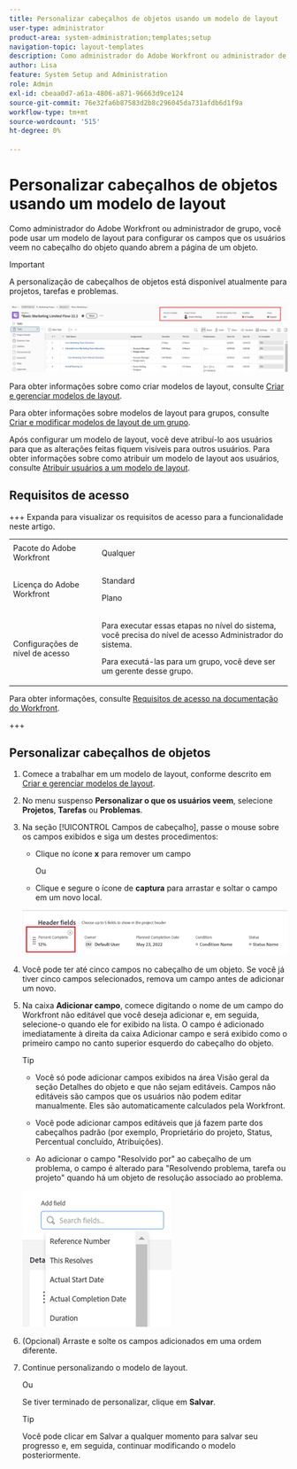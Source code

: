 ```yaml
---
title: Personalizar cabeçalhos de objetos usando um modelo de layout
user-type: administrator
product-area: system-administration;templates;setup
navigation-topic: layout-templates
description: Como administrador do Adobe Workfront ou administrador de grupo , você pode usar um modelo de layout para configurar os campos que os usuários veem no cabeçalho do objeto quando abrem a página de um objeto.
author: Lisa
feature: System Setup and Administration
role: Admin
exl-id: cbeaa0d7-a61a-4806-a871-96663d9ce124
source-git-commit: 76e32fa6b87583d2b8c296045da731afdb6d1f9a
workflow-type: tm+mt
source-wordcount: '515'
ht-degree: 0%

---
```


# Personalizar cabeçalhos de objetos usando um modelo de layout

Como administrador do Adobe Workfront ou administrador de grupo, você pode usar um modelo de layout para configurar os campos que os usuários veem no cabeçalho do objeto quando abrem a página de um objeto.

>[!IMPORTANT]
>
>A personalização de cabeçalhos de objetos está disponível atualmente para projetos, tarefas e problemas.

![Campos do cabeçalho do objeto](assets/object-header-fields.png)

Para obter informações sobre como criar modelos de layout, consulte [Criar e gerenciar modelos de layout](../use-layout-templates/create-and-manage-layout-templates.md).

Para obter informações sobre modelos de layout para grupos, consulte [Criar e modificar modelos de layout de um grupo](../../../administration-and-setup/manage-groups/work-with-group-objects/create-and-modify-a-groups-layout-templates.md).

Após configurar um modelo de layout, você deve atribuí-lo aos usuários para que as alterações feitas fiquem visíveis para outros usuários. Para obter informações sobre como atribuir um modelo de layout aos usuários, consulte [Atribuir usuários a um modelo de layout](../use-layout-templates/assign-users-to-layout-template.md).

## Requisitos de acesso

+++ Expanda para visualizar os requisitos de acesso para a funcionalidade neste artigo.

<table style="table-layout:auto"> 
 <col> 
 <col> 
 <tbody> 
  <tr> 
   <td>Pacote do Adobe Workfront</td> 
   <td><p>Qualquer</p></td> 
  </tr> 
  <tr> 
   <td>Licença do Adobe Workfront</td> 
   <td><p>Standard</p>
       <p>Plano</p></td>
  </tr> 
  </tr> 
  <tr> 
   <td>Configurações de nível de acesso</td> 
   <td> <p>Para executar essas etapas no nível do sistema, você precisa do nível de acesso Administrador do sistema.</p>
        <p>Para executá-las para um grupo, você deve ser um gerente desse grupo.</p> </td> 
  </tr> 
 </tbody> 
</table>

Para obter informações, consulte [Requisitos de acesso na documentação do Workfront](/help/quicksilver/administration-and-setup/add-users/access-levels-and-object-permissions/access-level-requirements-in-documentation.md).

+++

## Personalizar cabeçalhos de objetos

1. Comece a trabalhar em um modelo de layout, conforme descrito em [Criar e gerenciar modelos de layout](../../customize-workfront/use-layout-templates/create-and-manage-layout-templates.md).
1. No menu suspenso **Personalizar o que os usuários veem**, selecione **Projetos**, **Tarefas** ou **Problemas**.

   <!--when this will be possible for more than 3 objects, at production, make this more general: update the sentence above to say "select an object you want to customize in the Customize what users see drop-down menu). -->

1. Na seção [!UICONTROL Campos de cabeçalho], passe o mouse sobre os campos exibidos e siga um destes procedimentos:
   * Clique no ícone **x** para remover um campo

     Ou

   * Clique e segure o ícone de **captura** para arrastar e soltar o campo em um novo local.

   <!--(NOTE: make sure the default names of these fields have not changed; otherwise, update screen shot)-->

   ![Campos do cabeçalho do objeto ocultam e movem ícones](assets/object-header-field-x-and-grab-icons-in-lt.png)

1. Você pode ter até cinco campos no cabeçalho de um objeto.
Se você já tiver cinco campos selecionados, remova um campo antes de adicionar um novo.
1. Na caixa **Adicionar campo**, comece digitando o nome de um campo do Workfront não editável que você deseja adicionar e, em seguida, selecione-o quando ele for exibido na lista. O campo é adicionado imediatamente à direita da caixa Adicionar campo e será exibido como o primeiro campo no canto superior esquerdo do cabeçalho do objeto.

   >[!TIP]
   >
   >* Você só pode adicionar campos exibidos na área Visão geral da seção Detalhes do objeto e que não sejam editáveis. Campos não editáveis são campos que os usuários não podem editar manualmente. Eles são automaticamente calculados pela Workfront.
   >
   >* Você pode adicionar campos editáveis que já fazem parte dos cabeçalhos padrão (por exemplo, Proprietário do projeto, Status, Percentual concluído, Atribuições).
   >
   >* Ao adicionar o campo &quot;Resolvido por&quot; ao cabeçalho de um problema, o campo é alterado para &quot;Resolvendo problema, tarefa ou projeto&quot; quando há um objeto de resolução associado ao problema.


   ![Adicionar campo ao cabeçalho](assets/add-field-to-header-in-lt-list.png)


1. (Opcional) Arraste e solte os campos adicionados em uma ordem diferente.

1. Continue personalizando o modelo de layout.

   Ou

   Se tiver terminado de personalizar, clique em **Salvar**.

   >[!TIP]
   >
   >Você pode clicar em Salvar a qualquer momento para salvar seu progresso e, em seguida, continuar modificando o modelo posteriormente.
